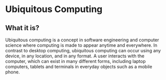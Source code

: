 # Ubiquitous Computing
## What it is?
Ubiquitous computing is a concept in software engineering and computer science where computing is made to appear anytime and everywhere. In contrast to desktop computing, ubiquitous computing can occur using any device, in any location, and in any format. A user interacts with the computer, which can exist in many different forms, including laptop computers, tablets and terminals in everyday objects such as a mobile phone.
